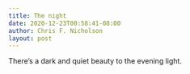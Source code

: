 ```yaml
---
title: The night
date: 2020-12-23T00:58:41-08:00
author: Chris F. Nicholson
layout: post
---
```


There’s a dark and quiet beauty to the evening light.
